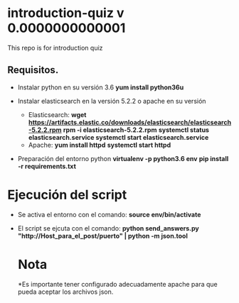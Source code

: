 # introduction-quiz v 0.0000000000001
This repo is for introduction quiz

## Requisitos.

* Instalar python en su versión 3.6
  **yum install python36u**

* Instalar elasticsearch en la versión 5.2.2 o apache en su versión
  * Elasticsearch:
    **wget https://artifacts.elastic.co/downloads/elasticsearch/elasticsearch-5.2.2.rpm**
    **rpm -i elasticsearch-5.2.2.rpm**
    **systemctl status elasticsearch.service systemctl start elasticsearch.service**
  * Apache:
    **yum install httpd**
    **systemctl start httpd**

* Preparación del entorno python
  **virtualenv -p python3.6 env**
  **pip install -r requirements.txt**
  
# Ejecución del script

* Se activa el entorno con el comando:
  **source env/bin/activate**
* El script se ejcuta con el comando:
  **python send_answers.py "http://Host_para_el_post/puerto" | python -m json.tool**
  
  # Nota
    *Es importante tener configurado adecuadamente apache para que pueda aceptar los archivos json.
